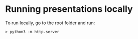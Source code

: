 # Running presentations locally

To run locally, go to the root folder and run:

```
> python3 -m http.server
```

